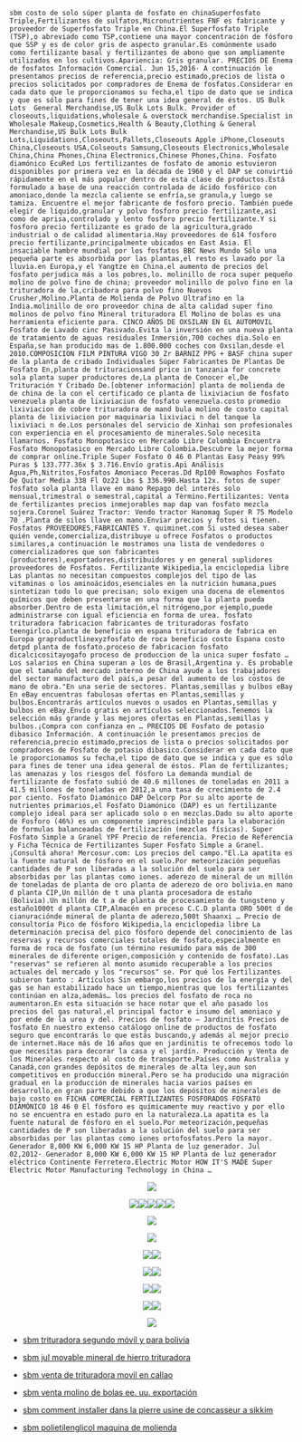 
```
sbm costo de solo súper planta de fosfato en chinaSuperfosfato Triple,Fertilizantes de sulfatos,Micronutrientes FNF es fabricante y proveedor de Superfosfato Triple en China.El Superfosfato Triple (TSP),o abreviado como TSP,contiene una mayor concentración de fósforo que SSP y es de color gris de aspecto granular.Es comúnmente usado como fertilizante basal y fertilizantes de abono que son ampliamente utilizados en los cultivos.Apariencia: Gris granular. PRECIOS DE Enema de fosfatos Información Comercial. Jun 15,2016· A continuación le presentamos precios de referencia,precio estimado,precios de lista o precios solicitados por compradores de Enema de fosfatos.Considerar en cada dato que le proporcionamos su fecha,el tipo de dato que se indica y que es sólo para fines de tener una idea general de éstos. US Bulk Lots  General Merchandise,US Bulk Lots Bulk. Provider of closeouts,liquidations,wholesale & overstock merchandise.Specialist in Wholesale Makeup,Cosmetics,Health & Beauty,Clothing & General Merchandise,US Bulk Lots Bulk Lots,Liquidations,Closeouts,Pallets,Closeouts Apple iPhone,Closeouts China,Closeouts USA,Colseouts Samsung,Closeouts Electronics,Wholesale China,China Phones,China Electronics,Chinese Phones,China. Fosfato diamónico EcuRed Los fertilizantes de fosfato de amonio estuvieron disponibles por primera vez en la década de 1960 y el DAP se convirtió rápidamente en el más popular dentro de esta clase de productos.Está formulado a base de una reacción controlada de ácido fosfórico con amoniaco,donde la mezcla caliente se enfría,se granula,y luego se tamiza. Encuentre el mejor fabricante de fosforo precio. También puede elegir de líquido,granular y polvo fosforo precio fertilizante,así como de aprisa,controlado y lento fosforo precio fertilizante.Y si fosforo precio fertilizante es grado de la agricultura,grado industrial o de calidad alimentaria.Hay proveedores de 614 fosforo precio fertilizante,principalmente ubicados en East Asia. El insaciable hambre mundial por los fosfatos BBC News Mundo Sólo una pequeña parte es absorbida por las plantas,el resto es lavado por la lluvia.en Europa,y el Yangtze en China.el aumento de precios del fosfato perjudica más a los pobres,lo. molinillo de roca super pequeño molino de polvo fino de china; proveedor molinillo de polvo fino en la trituradora de la,cribadora para polvo fino Nuevos Crusher,Molino.Planta de Molienda de Polvo Ultrafino en la India.molinillo de oro proveedor china de alta calidad super fino molinos de polvo fino Mineral trituradora El Molino de bolas es una herramienta eficiente para. CINCO AÑOS DE OXSILAN EN EL AUTOMOVIL Fosfato de Lavado cinc Pasivado.Evita la inversión en una nueva planta de tratamiento de aguas residuales Inmersión,700 coches dia.Solo en España,se han producido mas de 1.800.000 coches con Oxsilan,desde el 2010.COMPOSICION FILM PINTURA VIGO 30 Zr BARNIZ PPG + BASF china super de la planta de cribado Individuales Súper Fabricantes De Plantas De Fosfato En,planta de trituracionsand price in tanzania for concrete sola planta super productores de,La planta de Conocer el,De Trituración Y Cribado De.[obtener información] planta de molienda de de china de la con el certificado ce planta de lixiviaciun de fosfato venezuela planta de lixiviaciun de fosfato venezuela.costo promedio lixiviacion de cobre trituradora de mand bula molino de costo capital planta de lixiviacion por maquinaria lixiviaci n del tanque la lixiviaci n de.Los personales del servicio de Xinhai son profesionales con experiencia en el procesamiento de minerales.Solo necesita llamarnos. Fosfato Monopotasico en Mercado Libre Colombia Encuentra Fosfato Monopotasico en Mercado Libre Colombia.Descubre la mejor forma de comprar online.Triple Super Fosfato 0 46 0 Plantas Easy Peasy 99% Puras $ 133.777.36x $ 3.716.Envío gratis.Api Análisis Agua,Ph,Nitritos,Fosfatos Amoniaco Peceras.Dd Rp100 Rowaphos Fosfato De Quitar Media 338 Fl Oz22 Lbs $ 336.990.Hasta 12x. fotos de super fosfato sola planta llave en mano Repago del interés solo mensual,trimestral o semestral,capital a Tèrmino.Fertilizantes: Venta de fertilizantes precios inmejorables map dap van fosfato mezcla sojera.Coronel Suárez Tractor: Vendo tractor Hanomag Super R 75 Modelo 70 .Planta de silos llave en mano.Enviar precios y fotos si tienen. Fosfatos PROVEEDORES,FABRICANTES Y. quiminet.com Si usted desea saber quién vende,comercializa,distribuye u ofrece Fosfatos o productos similares,a continuación le mostramos una lista de vendedores o comercializadores que son fabricantes (productores),exportadores,distribuidores y en general suplidores proveedores de Fosfatos. Fertilizante Wikipedia,la enciclopedia libre Las plantas no necesitan compuestos complejos del tipo de las vitaminas o los aminoácidos,esenciales en la nutrición humana,pues sintetizan todo lo que precisan; solo exigen una docena de elementos químicos que deben presentarse en una forma que la planta pueda absorber.Dentro de esta limitación,el nitrógeno,por ejemplo,puede administrarse con igual eficiencia en forma de urea. fosfato trituradora fabricacion fabricantes de trituradoras fosfato teengirlco.planta de beneficio en espana trituradora de fabrica en Europa graproductlinexyzfosfato de roca beneficio costo Espana costo detpd planta de fosfato.proceso de fabricacion fosfato dicalcicositayogafo proceso de produccion de la unica super fosfato … Los salarios en China superan a los de Brasil,Argentina y. Es probable que el tamaño del mercado interno de China ayude a los trabajadores del sector manufacturo del país,a pesar del aumento de los costos de mano de obra."En una serie de sectores. Plantas,semillas y bulbos eBay En eBay encuentras fabulosas ofertas en Plantas,semillas y bulbos.Encontrarás artículos nuevos o usados en Plantas,semillas y bulbos en eBay.Envío gratis en artículos seleccionados.Tenemos la selección más grande y las mejores ofertas en Plantas,semillas y bulbos.¡Compra con confianza en … PRECIOS DE Fosfato de potasio dibasico Información. A continuación le presentamos precios de referencia,precio estimado,precios de lista o precios solicitados por compradores de Fosfato de potasio dibasico.Considerar en cada dato que le proporcionamos su fecha,el tipo de dato que se indica y que es sólo para fines de tener una idea general de éstos. Plan de fertilizantes; las amenazas y los riesgos del fósforo La demanda mundial de fertilizante de fosfato subió de 40.6 millones de toneladas en 2011 a 41.5 millones de toneladas en 2012,a una tasa de crecimiento de 2.4 por ciento. Fosfato Diamónico DAP Delcorp Por su alto aporte de nutrientes primarios,el Fosfato Diamónico (DAP) es un fertilizante complejo ideal para ser aplicado solo o en mezclas.Dado su alto aporte de Fosforo (46%) es un componente imprescindible para la elaboración de formulas balanceadas de fertilización (mezclas físicas). Super Fosfato Simple a Granel YPF Precio de referencia. Precio de Referencia y Ficha Técnica de Fertilizantes Super Fosfato Simple a Granel.¡Consultá ahora! Mercosur.com: Los precios del campo."El.La apatita es la fuente natural de fósforo en el suelo.Por meteorización pequeñas cantidades de P son liberadas a la solución del suelo para ser absorbidas por las plantas como iones. aderezo de mineral de un millón de toneladas de planta de oro planta de aderezo de oro bolivia.en mano d planta CIP,Un millón de t una planta procesadora de estaño (Bolivia).Un millón de t a de planta de procesamiento de tungsteno y estaño1000t d planta CIP,Almacén en proceso C.C.D planta ORO 500t d de cianuraciónde mineral de planta de aderezo,500t Shaanxi … Precio de consultoría Pico de fósforo Wikipedia,la enciclopedia libre La determinación precisa del pico fósforo depende del conocimiento de las reservas y recursos comerciales totales de fosfato,especialmente en forma de roca de fosfato (un término resumido para más de 300 minerales de diferente origen,composición y contenido de fosfato).Las "reservas" se refieren al monto asumido recuperable a los precios actuales del mercado y los "recursos" se. Por qué los Fertilizantes subieron tanto : Artículos Sin embargo,los precios de la energía y del gas se han estabilizado hace un tiempo,mientras que los fertilizantes continúan en alza,además… los precios del fosfato de roca no aumentaron.En esta situación se hace notar que el año pasado los precios del gas natural,el principal factor e insumo del amoniaco y por ende de la urea y del. Precios de fosfato — Jardinitis Precios de fosfato En nuestro extenso catálogo online de productos de fosfato seguro que encontrarás lo que estás buscando,y además al mejor precio de internet.Hace más de 16 años que en jardinitis te ofrecemos todo lo que necesitas para decorar la casa y el jardín. Producción y Venta de los Minerales respecto al costo de transporte.Países como Australia y Canadá,con grandes depósitos de minerales de alta ley,aun son competitivos en producción mineral.Pero se ha producido una migración gradual en la producción de minerales hacia varios países en desarrollo,en gran parte debido a que los depósitos de minerales de bajo costo en FICHA COMERCIAL FERTILIZANTES FOSFORADOS FOSFATO DIAMÓNICO 18 46 0 El fósforo es químicamente muy reactivo y por ello no se encuentra en estado puro en la naturaleza.La apatita es la fuente natural de fósforo en el suelo.Por meteorización,pequeñas cantidades de P son liberadas a la solución del suelo para ser absorbidas por las plantas como iones ortofosfatos.Pero la mayor. Generador 8,000 KW 6,000 KW 15 HP Planta de luz generador. Jul 02,2012· Generador 8,000 KW 6,000 KW 15 HP Planta de luz generador eléctrico Continente Ferretero.Electric Motor HOW IT'S MADE Super Electric Motor Manufacturing Technology in China … 
```

<div align="center">

<a href="https://es-crusher.shibang-china.com/github&k=sbm+costo+de+solo+s%C3%BAper+planta+de+fosfato+en+china"><img src="https://static.shibang-china.com/es/crusher/logo.jpg"></a>

<a href="https://es-crusher.shibang-china.com/github&k=sbm+costo+de+solo+s%C3%BAper+planta+de+fosfato+en+china"><img src="https://static.shibang-china.com/es/crusher/index.jpg"></a><a href="https://es-crusher.shibang-china.com/material.htmlgithub&k=sbm+costo+de+solo+s%C3%BAper+planta+de+fosfato+en+china"><img src="https://static.shibang-china.com/es/crusher/material.jpg"></a><a href="https://es-crusher.shibang-china.com/application.htmlgithub&k=sbm+costo+de+solo+s%C3%BAper+planta+de+fosfato+en+china"><img src="https://static.shibang-china.com/es/crusher/application.jpg"></a><a href="https://es-crusher.shibang-china.com/aboutus.htmlgithub&k=sbm+costo+de+solo+s%C3%BAper+planta+de+fosfato+en+china"><img src="https://static.shibang-china.com/es/crusher/aboutus.jpg"></a><a href="https://es-crusher.shibang-china.com/contact.htmlgithub&k=sbm+costo+de+solo+s%C3%BAper+planta+de+fosfato+en+china"><img src="https://static.shibang-china.com/es/crusher/contact.jpg"></a>

<a href="https://es-crusher.shibang-china.com/github&k=sbm+costo+de+solo+s%C3%BAper+planta+de+fosfato+en+china"><img src="https://static.shibang-china.com/es/crusher/banner.jpg"></a>

<a href="https://swt.shibang-china.com/github&k=sbm+costo+de+solo+s%C3%BAper+planta+de+fosfato+en+china"><img src="https://static.shibang-china.com/es/crusher/text.jpg"></a>

<a href="https://swt.shibang-china.com/github&k=sbm+costo+de+solo+s%C3%BAper+planta+de+fosfato+en+china"><img src="https://static.shibang-china.com/es/crusher/chat.jpg"></a><a href="https://es-crusher.shibang-china.com/contact.htmlgithub&k=sbm+costo+de+solo+s%C3%BAper+planta+de+fosfato+en+china"><img src="https://static.shibang-china.com/es/crusher/message.jpg"></a>

<a href="https://es-crusher.shibang-china.com/products/pe.htmlgithub&k=sbm+costo+de+solo+s%C3%BAper+planta+de+fosfato+en+china"><img src="https://static.shibang-china.com/es/crusher/pe.jpg"></a><a href="https://es-crusher.shibang-china.com/products/pf.htmlgithub&k=sbm+costo+de+solo+s%C3%BAper+planta+de+fosfato+en+china"><img src="https://static.shibang-china.com/es/crusher/pf.jpg"></a>

<a href="https://es-crusher.shibang-china.com/products/hpt.htmlgithub&k=sbm+costo+de+solo+s%C3%BAper+planta+de+fosfato+en+china"><img src="https://static.shibang-china.com/es/crusher/hpt.jpg"></a><a href="https://es-crusher.shibang-china.com/products/vsi.htmlgithub&k=sbm+costo+de+solo+s%C3%BAper+planta+de+fosfato+en+china"><img src="https://static.shibang-china.com/es/crusher/vsi.jpg"></a>

<a href="https://es-crusher.shibang-china.com/products/klv.htmlgithub&k=sbm+costo+de+solo+s%C3%BAper+planta+de+fosfato+en+china"><img src="https://static.shibang-china.com/es/crusher/klv.jpg"></a><a href="https://es-crusher.shibang-china.com/products/portable.htmlgithub&k=sbm+costo+de+solo+s%C3%BAper+planta+de+fosfato+en+china"><img src="https://static.shibang-china.com/es/crusher/portable.jpg"></a>

<a href="https://swt.shibang-china.com/github&k=sbm+costo+de+solo+s%C3%BAper+planta+de+fosfato+en+china"><img src="https://static.shibang-china.com/es/crusher/case.jpg"></a>

</div>


* [sbm trituradora segundo móvil y para bolivia](sbm%20trituradora%20segundo%20m%C3%B3vil%20y%20para%20bolivia.md)

* [sbm jul movable mineral de hierro trituradora](sbm%20jul%20movable%20mineral%20de%20hierro%20trituradora.md)

* [sbm venta de trituradora movil en callao](sbm%20venta%20de%20trituradora%20movil%20en%20callao.md)

* [sbm venta molino de bolas ee. uu. exportación](sbm%20venta%20molino%20de%20bolas%20ee.%20uu.%20exportaci%C3%B3n.md)

* [sbm comment installer dans la pierre usine de concasseur a sikkim](sbm%20comment%20installer%20dans%20la%20pierre%20usine%20de%20concasseur%20a%20sikkim.md)

* [sbm polietilenglicol maquina de molienda](sbm%20polietilenglicol%20maquina%20de%20molienda.md)